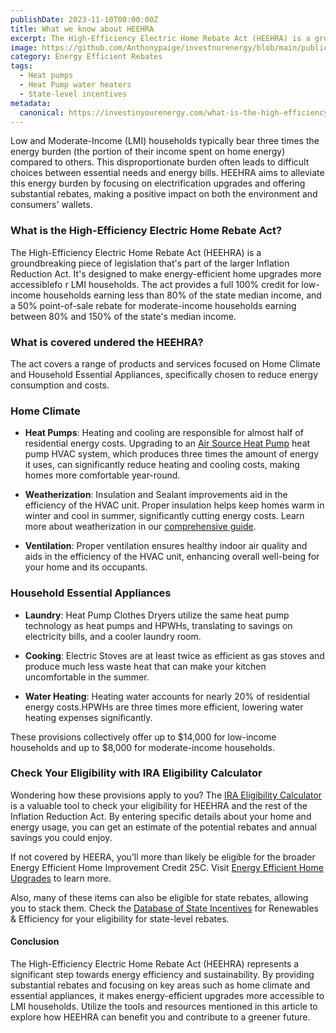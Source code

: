 ```yaml
---
publishDate: 2023-11-10T00:00:00Z
title: What we know about HEEHRA
excerpt: The High-Efficiency Electric Home Rebate Act (HEEHRA) is a groundbreaking piece of legislation that's part of the larger Inflation Reduction Act. It's designed to make energy-efficient home upgrades more accessible for LMI households.
image: https://github.com/Anthonypaige/investnurenergy/blob/main/public/images/cover-art/EER-1-cover-art.png?raw=true
category: Energy Efficient Rebates
tags:
  - Heat pumps
  - Heat Pump water heaters
  - State-level incentives
metadata:
  canonical: https://investinyourenergy.com/what-is-the-high-efficiency-electric-home-rebate-act
---
```


Low and Moderate-Income (LMI) households typically bear three times the energy burden (the portion of their income spent on home energy) compared to others. This disproportionate burden often leads to difficult choices between essential needs and energy bills. HEEHRA aims to alleviate this energy burden by focusing on electrification upgrades and offering substantial rebates, making a positive impact on both the environment and consumers' wallets.

### **What is the High-Efficiency Electric Home Rebate Act?**

The High-Efficiency Electric Home Rebate Act (HEEHRA) is a groundbreaking piece of legislation that's part of the larger Inflation Reduction Act. It's designed to make energy-efficient home upgrades more accessiblefo r LMI households. The act provides a full 100% credit for low-income households earning less than 80% of the state median income, and a 50% point-of-sale rebate for moderate-income households earning between 80% and 150% of the state's median income.

### **What is covered undered the HEEHRA?**

The act covers a range of products and services focused on Home Climate and Household Essential Appliances, specifically chosen to reduce energy consumption and costs.

### **Home Climate**

- **Heat Pumps**: Heating and cooling are responsible for almost half of residential energy costs. Upgrading to an [Air Source Heat Pump](/energy-efficient/air-source-heat-pumps) heat pump HVAC system, which produces three times the amount of energy it uses, can significantly reduce heating and cooling costs, making homes more comfortable year-round.

- **Weatherization**: Insulation and Sealant improvements aid in the efficiency of the HVAC unit. Proper insulation helps keep homes warm in winter and cool in summer, significantly cutting energy costs. Learn more about weatherization in our [comprehensive guide](/comprehensive-guide-to-weatherization).

- **Ventilation**: Proper ventilation ensures healthy indoor air quality and aids in the efficiency of the HVAC unit, enhancing overall well-being for your home and its occupants.

### **Household Essential Appliances**

- **Laundry**: Heat Pump Clothes Dryers utilize the same heat pump technology as heat pumps and HPWHs, translating to savings on electricity bills, and a cooler laundry room.

- **Cooking**: Electric Stoves are at least twice as efficient as gas stoves and produce much less waste heat that can make your kitchen uncomfortable in the summer.

- **Water Heating**: Heating water accounts for nearly 20% of residential energy costs.HPWHs are three times more efficient, lowering water heating expenses significantly.

These provisions collectively offer up to $14,000 for low-income households and up to $8,000 for moderate-income households.

### **Check Your Eligibility with IRA Eligibility Calculator**

Wondering how these provisions apply to you? The [IRA Eligibility Calculator](https://investinyourenergy.com) is a valuable tool to check your eligibility for HEEHRA and the rest of the Inflation Reduction Act. By entering specific details about your home and energy usage, you can get an estimate of the potential rebates and annual savings you could enjoy.

If not covered by HEERA, you’ll more than likely be eligible for the broader Energy Efficient Home Improvement Credit 25C. Visit [Energy Efficient Home Upgrades](/energy-efficient/energy-efficient-home-upgrades) to learn more.

Also, many of these items can also be eligible for state rebates, allowing you to stack them. Check the [Database of State Incentives](https://www.dsireusa.org/) for Renewables & Efficiency for your eligibility for state-level rebates.

#### **Conclusion**

The High-Efficiency Electric Home Rebate Act (HEEHRA) represents a significant step towards energy efficiency and sustainability. By providing substantial rebates and focusing on key areas such as home climate and essential appliances, it makes energy-efficient upgrades more accessible to LMI households. Utilize the tools and resources mentioned in this article to explore how HEEHRA can benefit you and contribute to a greener future.

